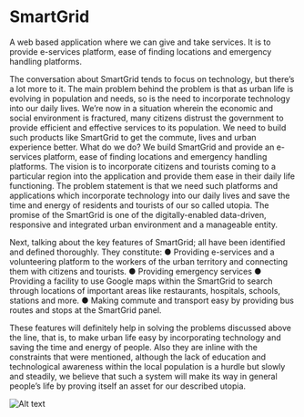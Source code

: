 # SmartGrid
A web based application where we can give and take services. It is to provide e-services platform, ease of finding locations and emergency handling platforms.



The conversation about SmartGrid tends to focus on technology, but there’s a
lot more to it. The main problem behind the problem is that as urban life is
evolving in population and needs, so is the need to incorporate technology
into our daily lives. We’re now in a situation wherein the economic and social
environment is fractured, many citizens distrust the government to provide
efficient and effective services to its population.
We need to build such products like SmartGrid to get the commute, lives and
urban experience better. What do we do? We build SmartGrid and provide an e-services platform, ease of finding locations and emergency handling
platforms. The vision is to incorporate citizens and tourists coming to a
particular region into the application and provide them ease in their daily life
functioning.
The problem statement is that we need such platforms
and applications which incorporate technology into our daily lives and save
the time and energy of residents and tourists of our so called utopia. The
promise of the SmartGrid is one of the digitally-enabled data-driven,
responsive and integrated urban environment and a manageable entity.

Next, talking about the key features of SmartGrid; all have been identified and
defined thoroughly. They constitute:
● Providing e-services and a volunteering platform to the workers of the
urban territory and connecting them with citizens and tourists.
● Providing emergency services
● Providing a facility to use Google maps within the SmartGrid to
search through locations of important areas like restaurants, hospitals,
schools, stations and more.
● Making commute and transport easy by providing bus routes and stops
at the SmartGrid panel.

These features will definitely help in solving the problems discussed above
the line, that is, to make urban life easy by incorporating technology and
saving the time and energy of people. Also they are inline with the constraints
that were mentioned, although the lack of education and technological
awareness within the local population is a hurdle but slowly and steadily, we
believe that such a system will make its way in general people’s life by proving
itself an asset for our described utopia.


![Alt text](/../screenshot/SmartGrid/screenshots/01.png?raw=true "")

